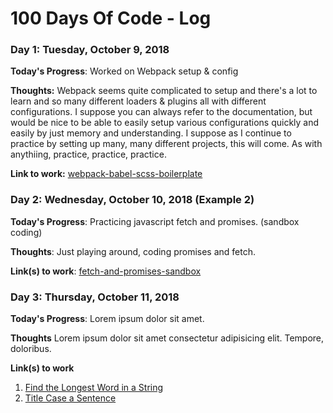 # 100 Days Of Code - Log

### Day 1: Tuesday, October 9, 2018

**Today's Progress**: Worked on Webpack setup & config

**Thoughts:** Webpack seems quite complicated to setup and there's a lot to learn and so many different loaders & plugins all with different configurations. I suppose you can always refer to the documentation, but would be nice to be able to easily setup various configurations quickly and easily by just memory and understanding. I suppose as I continue to practice by setting up many, many different projects, this will come. As with anythiing, practice, practice, practice.

**Link to work:** [webpack-babel-scss-boilerplate](https://github.com/elliottprogrammer/webpack-babel-scss-boilerplate)

### Day 2: Wednesday, October 10, 2018 (Example 2)

**Today's Progress**: Practicing javascript fetch and promises. (sandbox coding)   

**Thoughts**: Just playing around, coding promises and fetch.

**Link(s) to work**: [fetch-and-promises-sandbox](http://www.example.com)


### Day 3: Thursday, October 11, 2018

**Today's Progress**: Lorem ipsum dolor sit amet. 

**Thoughts** Lorem ipsum dolor sit amet consectetur adipisicing elit. Tempore, doloribus.

**Link(s) to work**
1. [Find the Longest Word in a String](https://www.freecodecamp.com/challenges/find-the-longest-word-in-a-string)
2. [Title Case a Sentence](https://www.freecodecamp.com/challenges/title-case-a-sentence)

